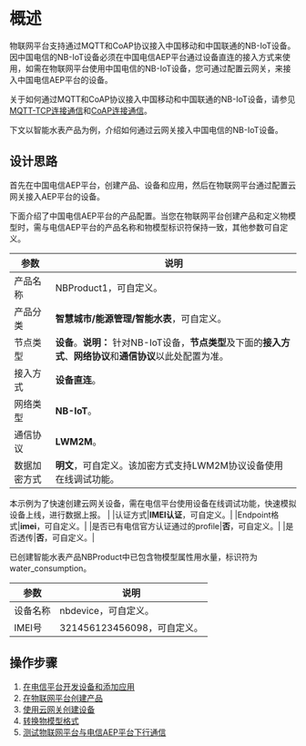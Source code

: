 # 概述

物联网平台支持通过MQTT和CoAP协议接入中国移动和中国联通的NB-IoT设备。因中国电信的NB-IoT设备必须在中国电信AEP平台通过设备直连的接入方式来使用，如需在物联网平台使用中国电信的NB-IoT设备，您可通过配置云网关，来接入中国电信AEP平台的设备。

关于如何通过MQTT和CoAP协议接入中国移动和中国联通的NB-IoT设备，请参见[MQTT-TCP连接通信](/cn.zh-CN/设备接入/使用开放协议自主接入/MQTT协议接入/MQTT-TCP连接通信.md)和[CoAP连接通信](/cn.zh-CN/设备接入/使用开放协议自主接入/CoAP协议接入/CoAP连接通信.md)。

下文以智能水表产品为例，介绍如何通过云网关接入中国电信的NB-IoT设备。

## 设计思路

首先在中国电信AEP平台，创建产品、设备和应用，然后在物联网平台通过配置云网关接入AEP平台的设备。

下面介绍了中国电信AEP平台的产品配置。当您在物联网平台创建产品和定义物模型时，需与电信AEP平台的产品名称和物模型标识符保持一致，其他参数可自定义。

|参数|说明|
|--|--|
|产品名称|NBProduct1，可自定义。|
|产品分类|**智慧城市/能源管理/智能水表**，可自定义。|
|节点类型|**设备**。**说明：** 针对NB-IoT设备，**节点类型**及下面的**接入方式**、**网络协议**和**通信协议**以此处配置为准。 |
|接入方式|**设备直连**。|
|网络类型|**NB-IoT**。|
|通信协议|**LWM2M**。|
|数据加密方式|**明文**，可自定义。该加密方式支持LWM2M协议设备使用在线调试功能。

本示例为了快速创建云网关设备，需在电信平台使用设备在线调试功能，快速模拟设备上线，进行数据上报。 |
|认证方式|**IMEI认证**，可自定义。|
|Endpoint格式|**imei**，可自定义。|
|是否已有电信官方认证通过的profile|**否**，可自定义。|
|是否透传|**否**，可自定义。|

已创建智能水表产品NBProduct中已包含物模型属性用水量，标识符为water\_consumption。

|参数|说明|
|--|--|
|设备名称|nbdevice，可自定义。|
|IMEI号|321456123456098，可自定义。|

## 操作步骤

1.  [在电信平台开发设备和添加应用](/cn.zh-CN/设备接入/NB-IoT设备接入/在电信平台开发设备和添加应用.md)
2.  [在物联网平台创建产品](/cn.zh-CN/设备接入/NB-IoT设备接入/在物联网平台创建产品.md)
3.  [使用云网关创建设备](/cn.zh-CN/设备接入/NB-IoT设备接入/使用云网关创建设备.md)
4.  [转换物模型格式](/cn.zh-CN/设备接入/NB-IoT设备接入/转换物模型格式.md)
5.  [测试物联网平台与电信AEP平台下行通信](/cn.zh-CN/设备接入/NB-IoT设备接入/测试物联网平台与电信AEP平台下行通信.md)

